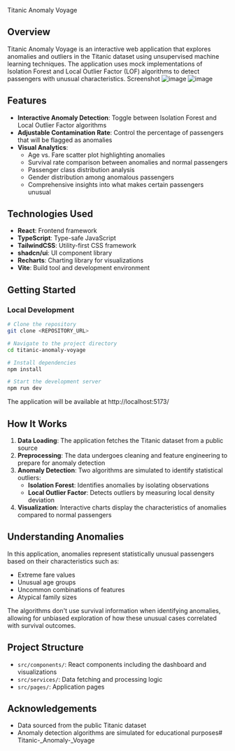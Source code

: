  Titanic Anomaly Voyage

## Overview

Titanic Anomaly Voyage is an interactive web application that explores anomalies and outliers in the Titanic dataset using unsupervised machine learning techniques. The application uses mock implementations of Isolation Forest and Local Outlier Factor (LOF) algorithms to detect passengers with unusual characteristics.
Screenshot 
![image](https://github.com/user-attachments/assets/89dc8dc3-9690-49ca-9a11-b4a05aadf0bf)
![image](https://github.com/user-attachments/assets/d04547bd-a2d6-4502-8891-c35fc47effe4)



## Features

- **Interactive Anomaly Detection**: Toggle between Isolation Forest and Local Outlier Factor algorithms
- **Adjustable Contamination Rate**: Control the percentage of passengers that will be flagged as anomalies
- **Visual Analytics**:
  - Age vs. Fare scatter plot highlighting anomalies
  - Survival rate comparison between anomalies and normal passengers
  - Passenger class distribution analysis
  - Gender distribution among anomalous passengers
  - Comprehensive insights into what makes certain passengers unusual

## Technologies Used

- **React**: Frontend framework
- **TypeScript**: Type-safe JavaScript
- **TailwindCSS**: Utility-first CSS framework
- **shadcn/ui**: UI component library
- **Recharts**: Charting library for visualizations
- **Vite**: Build tool and development environment

## Getting Started

### Local Development

```sh
# Clone the repository 
git clone <REPOSITORY_URL>

# Navigate to the project directory
cd titanic-anomaly-voyage

# Install dependencies
npm install

# Start the development server
npm run dev
```

The application will be available at http://localhost:5173/

## How It Works

1. **Data Loading**: The application fetches the Titanic dataset from a public source
2. **Preprocessing**: The data undergoes cleaning and feature engineering to prepare for anomaly detection
3. **Anomaly Detection**: Two algorithms are simulated to identify statistical outliers:
   - **Isolation Forest**: Identifies anomalies by isolating observations
   - **Local Outlier Factor**: Detects outliers by measuring local density deviation
4. **Visualization**: Interactive charts display the characteristics of anomalies compared to normal passengers

## Understanding Anomalies

In this application, anomalies represent statistically unusual passengers based on their characteristics such as:
- Extreme fare values
- Unusual age groups
- Uncommon combinations of features
- Atypical family sizes

The algorithms don't use survival information when identifying anomalies, allowing for unbiased exploration of how these unusual cases correlated with survival outcomes.

## Project Structure

- `src/components/`: React components including the dashboard and visualizations
- `src/services/`: Data fetching and processing logic
- `src/pages/`: Application pages


## Acknowledgements

- Data sourced from the public Titanic dataset
- Anomaly detection algorithms are simulated for educational purposes# Titanic-_Anomaly-_Voyage
  
